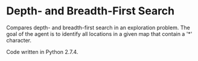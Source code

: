 Depth- and Breadth-First Search
================================

Compares depth- and breadth-first search in an exploration problem. The goal of the agent is to identify all locations in a given map that contain a '*' character.

Code written in Python 2.7.4.
